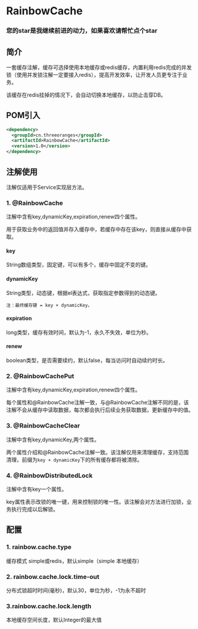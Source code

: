 # RainbowCache

### 您的star是我继续前进的动力，如果喜欢请帮忙点个star

## 简介

一套缓存注解，缓存可选择使用本地缓存或redis缓存，内置利用redis完成的并发锁（使用并发锁注解一定要接入redis），提高开发效率，让开发人员更专注于业务。

该缓存在redis挂掉的情况下，会自动切换本地缓存，以防止击穿DB。

## POM引入

```xml
<dependency>
  <groupId>cn.threeoranges</groupId>
  <artifactId>RainbowCache</artifactId>
  <version>1.0</version>
</dependency>
```

## 注解使用

注解仅适用于Service实现层方法。

### 1. @RainbowCache

注解中含有key,dynamicKey,expiration,renew四个属性。

用于获取业务中的返回值并存入缓存中，若缓存中存在该key，则直接从缓存中获取。

#### key

String数组类型，固定键，可以有多个，缓存中固定不变的键。

#### dynamicKey

String类型，动态键，根据el表达式，获取指定参数得到的动态键。

`注：最终缓存键 = key + dynamicKey。`

#### expiration

long类型，缓存有效时间，默认为-1，永久不失效，单位为秒。

#### renew

boolean类型，是否需要续约，默认false，每当访问时自动续约时长。

### 2. @RainbowCachePut

注解中含有key,dynamicKey,expiration,renew四个属性。

每个属性和@RainbowCache注解一致，与@RainbowCache注解不同的是，该注解不会从缓存中读取数据，每次都会执行后续业务获取数据，更新缓存中的值。

### 3. @RainbowCacheClear

注解中含有key,dynamicKey,两个属性。

两个属性介绍和@RainbowCache注解一致。该注解仅用来清理缓存，支持范围清理，前缀为`key + dynamicKey`下的所有缓存都将被清除。

### 4. @RainbowDistributedLock

注解中含有key一个属性。

key属性表示改锁的唯一键，用来控制锁的唯一性。该注解会对方法进行加锁，业务执行完成以后解锁。

## 配置

### 1. rainbow.cache.type

缓存模式 simple或redis，默认simple（simple 本地缓存）

### 2. rainbow.cache.lock.time-out

分布式锁超时时间(毫秒)，默认30，单位为秒，-1为永不超时

### 3.rainbow.cache.lock.length

本地缓存空间长度，默认Integer的最大值
